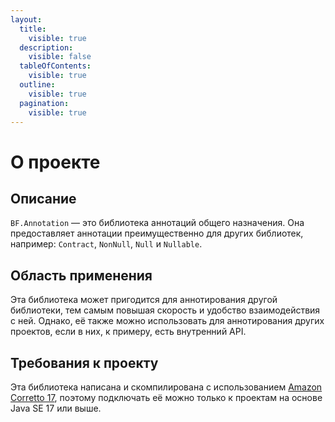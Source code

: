 ```yaml
---
layout:
  title:
    visible: true
  description:
    visible: false
  tableOfContents:
    visible: true
  outline:
    visible: true
  pagination:
    visible: true
---
```


# О проекте

## Описание <a href="#description" id="description"></a>

`BF.Annotation` — это библиотека аннотаций общего назначения. Она предоставляет аннотации преимущественно для других библиотек, например: `Contract`, `NonNull`, `Null` и `Nullable`.

## Область применения <a href="#scope" id="scope"></a>

Эта библиотека может пригодится для аннотирования другой библиотеки, тем самым повышая скорость и удобство взаимодействия с ней. Однако, её также можно использовать для аннотирования других проектов, если в них, к примеру, есть внутренний API.

## Требования к проекту <a href="#requirements" id="requirements"></a>

Эта библиотека написана и скомпилирована с использованием [Amazon Corretto 17](https://aws.amazon.com/corretto), поэтому подключать её можно только к проектам на основе Java SE 17 или выше.
